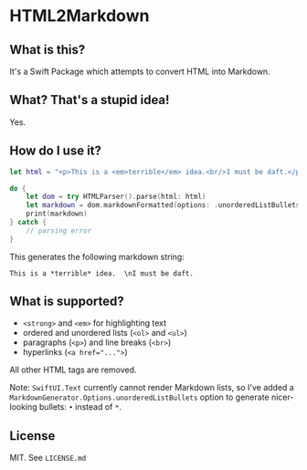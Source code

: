 # HTML2Markdown

## What is this?

It's a Swift Package which attempts to convert HTML into Markdown.


## What? That's a stupid idea!

Yes.


## How do I use it?

```swift
let html = "<p>This is a <em>terrible</em> idea.<br/>I must be daft.</p>"

do {
    let dom = try HTMLParser().parse(html: html)
    let markdown = dom.markdownFormatted(options: .unorderedListBullets)
    print(markdown)
} catch {
    // parsing error
}
```
    
This generates the following markdown string:

```
This is a *terrible* idea.  \nI must be daft.
```

## What is supported?

* `<strong>` and `<em>` for highlighting text
* ordered and unordered lists (`<ol>` and `<ul>`)
* paragraphs (`<p>`) and line breaks (`<br>`)
* hyperlinks (`<a href="...">`)

All other HTML tags are removed.

Note: `SwiftUI.Text` currently cannot render Markdown lists, so I've added a `MarkdownGenerator.Options.unorderedListBullets` option to generate nicer-looking bullets: `•` instead of `*`.

## License

MIT. See `LICENSE.md`
